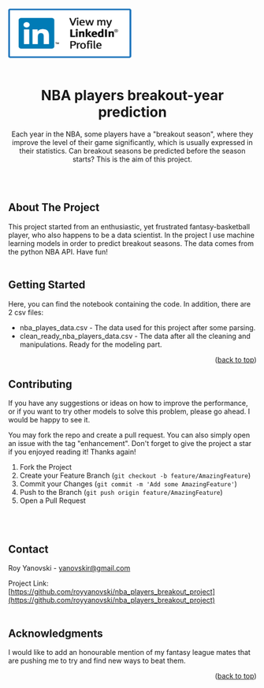 <!-- Improved compatibility of back to top link: See: https://github.com/othneildrew/Best-README-Template/pull/73 -->
<a name="readme-top"></a>

<a href="linkedin.com/in/roy-yanovski/"><img src="https://github.com/royyanovski/ITC_Hackthon/blob/master/245523.png" width="250" height="100"></a>
<br/>
<br/>

<h1 align="center">NBA players breakout-year prediction</h1>


  <p align="center">
    Each year in the NBA, some players have a "breakout season", where they improve the level of their game significantly, which is usually expressed in their statistics. Can breakout seasons be predicted before the season starts? This is the aim of this project.
  </p>
</div>
<br/>
<br/>

<!-- ABOUT THE PROJECT -->
## About The Project

This project started from an enthusiastic, yet frustrated fantasy-basketball player, who also happens to be a data scientist.
In the project I use machine learning models in order to predict breakout seasons. The data comes from the python NBA API.
Have fun!
<br/>
<br/>

<!-- GETTING STARTED -->
## Getting Started

Here, you can find the notebook containing the code.
In addition, there are 2 csv files:
* nba_playes_data.csv - The data used for this project after some parsing.
* clean_ready_nba_players_data.csv - The data after all the cleaning and manipulations. Ready for the modeling part.

<p align="right">(<a href="#readme-top">back to top</a>)</p>



<!-- CONTRIBUTING -->
## Contributing

If you have any suggestions or ideas on how to improve the performance, or if you want to try other models to solve this problem, please go ahead. I would be happy to see it.

You may fork the repo and create a pull request. You can also simply open an issue with the tag "enhancement".
Don't forget to give the project a star if you enjoyed reading it! Thanks again!

1. Fork the Project
2. Create your Feature Branch (`git checkout -b feature/AmazingFeature`)
3. Commit your Changes (`git commit -m 'Add some AmazingFeature'`)
4. Push to the Branch (`git push origin feature/AmazingFeature`)
5. Open a Pull Request
<br/>
<br/>

<!-- CONTACT -->
## Contact

Roy Yanovski - yanovskir@gmail.com

Project Link: [https://github.com/royyanovski/nba_players_breakout_project](https://github.com/royyanovski/nba_players_breakout_project)
<br/>
<br/>

<!-- ACKNOWLEDGMENTS -->
## Acknowledgments

I would like to add an honourable mention of my fantasy league mates that are pushing me to try and find new ways to beat them.

<p align="right">(<a href="#readme-top">back to top</a>)</p>
